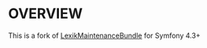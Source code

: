 OVERVIEW
========

This is a fork of [LexikMaintenanceBundle](https://github.com/lexik/LexikMaintenanceBundle) for Symfony 4.3+
